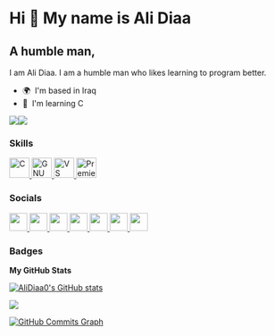 Hi 👋 My name is Ali Diaa
=========================

A humble man,
-------------

I am Ali Diaa. I am a humble man who likes learning to program better.

* 🌍  I'm based in Iraq
* 🧠  I'm learning C

<a href="https://www.github.com/AliDiaa0" target="_blank" rel="noreferrer"><img
src="https://img.shields.io/github/followers/AliDiaa0?logo=github&style=for-the-badge&color=0891b2&labelColor=1c1917" /></a><a href="https://www.x.com/AliDiaa06" target="_blank" rel="noreferrer"><img
src="https://img.shields.io/twitter/follow/AliDiaa06?logo=twitter&style=for-the-badge&color=0891b2&labelColor=1c1917"
/></a>

### Skills

<p align="left" style="margin: 0;">
  <a href="https://docs.microsoft.com/en-us/cpp/?view=msvc-170" target="_blank" rel="noreferrer" style="outline:none; border:none; box-shadow:none;">
    <img src="https://raw.githubusercontent.com/danielcranney/readme-generator/main/public/icons/skills/c-colored.svg" width="36" height="36" alt="C" />
  </a>
  <a href="https://www.gnu.org/software/bash/" target="_blank" rel="noreferrer" style="outline:none; border:none; box-shadow:none;">
    <img src="https://raw.githubusercontent.com/danielcranney/readme-generator/main/public/icons/skills/gnubash.svg" width="36" height="36" alt="GNU Bash" />
  </a>
  <a href="https://code.visualstudio.com/" target="_blank" rel="noreferrer" style="outline:none; border:none; box-shadow:none;">
    <img src="https://raw.githubusercontent.com/danielcranney/readme-generator/main/public/icons/skills/visualstudiocode.svg" width="36" height="36" alt="VS Code" />
  </a>
  <a href="https://www.adobe.com/uk/products/premiere.html" target="_blank" rel="noreferrer" style="outline:none; border:none; box-shadow:none;">
    <img src="https://raw.githubusercontent.com/danielcranney/readme-generator/main/public/icons/skills/premierepro-colored.svg" width="36" height="36" alt="Premiere Pro" />
  </a>
</p>

### Socials

<p align="left"> 
  <a href="https://discord.com/users/alidiaa" target="_blank" rel="noreferrer"> 
    <picture> 
      <source media="(prefers-color-scheme: dark)" srcset="https://raw.githubusercontent.com/danielcranney/readme-generator/main/public/icons/socials/discord-dark.svg" /> 
      <source media="(prefers-color-scheme: light)" srcset="https://raw.githubusercontent.com/danielcranney/readme-generator/main/public/icons/socials/discord.svg" /> 
      <img src="https://raw.githubusercontent.com/danielcranney/readme-generator/main/public/icons/socials/discord.svg" width="32" height="32" /> 
    </picture> 
  </a> 
  <a href="https://www.github.com/AliDiaa0" target="_blank" rel="noreferrer"> 
    <picture> 
      <source media="(prefers-color-scheme: dark)" srcset="https://raw.githubusercontent.com/danielcranney/readme-generator/main/public/icons/socials/github-dark.svg" /> 
      <source media="(prefers-color-scheme: light)" srcset="https://raw.githubusercontent.com/danielcranney/readme-generator/main/public/icons/socials/github.svg" /> 
      <img src="https://raw.githubusercontent.com/danielcranney/readme-generator/main/public/icons/socials/github.svg" width="32" height="32" /> 
    </picture> 
  </a> 
  <a href="http://www.instagram.com/ali_danfosh" target="_blank" rel="noreferrer"> 
    <picture> 
      <source media="(prefers-color-scheme: dark)" srcset="https://raw.githubusercontent.com/danielcranney/readme-generator/main/public/icons/socials/instagram-dark.svg" /> 
      <source media="(prefers-color-scheme: light)" srcset="https://raw.githubusercontent.com/danielcranney/readme-generator/main/public/icons/socials/instagram.svg" /> 
      <img src="https://raw.githubusercontent.com/danielcranney/readme-generator/main/public/icons/socials/instagram.svg" width="32" height="32" /> 
    </picture> 
  </a> 
  <a href="https://www.stackoverflow.com/users/18253716/ali-diaa" target="_blank" rel="noreferrer"> 
    <picture> 
      <source media="(prefers-color-scheme: dark)" srcset="https://raw.githubusercontent.com/danielcranney/readme-generator/main/public/icons/socials/stackoverflow-dark.svg" /> 
      <source media="(prefers-color-scheme: light)" srcset="https://raw.githubusercontent.com/danielcranney/readme-generator/main/public/icons/socials/stackoverflow.svg" /> 
      <img src="https://raw.githubusercontent.com/danielcranney/readme-generator/main/public/icons/socials/stackoverflow.svg" width="32" height="32" /> 
    </picture> 
  </a> 
  <a href="https://www.x.com/AliDiaa06" target="_blank" rel="noreferrer"> 
    <picture> 
      <source media="(prefers-color-scheme: dark)" srcset="https://raw.githubusercontent.com/danielcranney/readme-generator/main/public/icons/socials/twitter-dark.svg" /> 
      <source media="(prefers-color-scheme: light)" srcset="https://raw.githubusercontent.com/danielcranney/readme-generator/main/public/icons/socials/twitter.svg" /> 
      <img src="https://raw.githubusercontent.com/danielcranney/readme-generator/main/public/icons/socials/twitter.svg" width="32" height="32" /> 
    </picture> 
  </a> 
  <a href="https://www.youtube.com/@AliDiaa6" target="_blank" rel="noreferrer"> 
    <picture> 
      <source media="(prefers-color-scheme: dark)" srcset="https://raw.githubusercontent.com/danielcranney/readme-generator/main/public/icons/socials/youtube-dark.svg" /> 
      <source media="(prefers-color-scheme: light)" srcset="https://raw.githubusercontent.com/danielcranney/readme-generator/main/public/icons/socials/youtube.svg" /> 
      <img src="https://raw.githubusercontent.com/danielcranney/readme-generator/main/public/icons/socials/youtube.svg" width="32" height="32" /> 
    </picture> 
  </a> 
  <a href="https://www.threads.net/@ali_danfosh" target="_blank" rel="noreferrer"> 
    <picture> 
      <source media="(prefers-color-scheme: dark)" srcset="https://raw.githubusercontent.com/danielcranney/readme-generator/main/public/icons/socials/threads-dark.svg" /> 
      <source media="(prefers-color-scheme: light)" srcset="https://raw.githubusercontent.com/danielcranney/readme-generator/main/public/icons/socials/threads.svg" /> 
      <img src="https://raw.githubusercontent.com/danielcranney/readme-generator/main/public/icons/socials/threads.svg" width="32" height="32" /> 
    </picture> 
  </a>
</p>

### Badges

<b>My GitHub Stats</b>

<a href="http://www.github.com/AliDiaa0"><img src="https://github-readme-stats.vercel.app/api?username=AliDiaa0&show_icons=true&hide=&count_private=true&title_color=0891b2&text_color=ffffff&icon_color=0891b2&bg_color=1c1917&hide_border=true&show_icons=true" alt="AliDiaa0's GitHub stats" /></a>

<a href="http://www.github.com/AliDiaa0"><img src="https://github-readme-streak-stats.herokuapp.com/?user=AliDiaa0&stroke=ffffff&background=1c1917&ring=0891b2&fire=0891b2&currStreakNum=ffffff&currStreakLabel=0891b2&sideNums=ffffff&sideLabels=ffffff&dates=ffffff&hide_border=true" /></a>

<a href="http://www.github.com/AliDiaa0"><img src="https://github-readme-activity-graph.cyclic.app/graph?username=AliDiaa0&bg_color=1c1917&color=ffffff&line=0891b2&point=ffffff&area_color=1c1917&area=true&hide_border=true&custom_title=GitHub%20Commits%20Graph" alt="GitHub Commits Graph" /></a>
